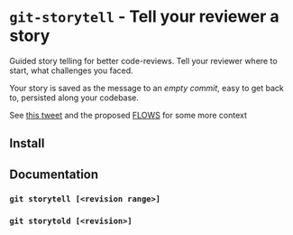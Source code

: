 # `git-storytell` - Tell your reviewer a story

Guided story telling for better code-reviews. Tell your reviewer where to start, what challenges you faced.

Your story is saved as the message to an *empty commit*, easy to get back to, persisted along your codebase.

See [this tweet](https://twitter.com/rradczewski/status/881175678649085953) and the proposed [FLOWS](https://github.com/rradczewski/git-storytell/blob/master/FLOW.md) for some more context

## Install

## Documentation

### `git storytell [<revision range>]`

### `git storytold [<revision>]`
